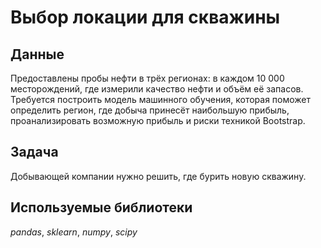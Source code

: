 # Выбор локации для скважины

## Данные
Предоставлены пробы нефти в трёх регионах: в каждом 10 000 месторождений, где измерили качество нефти и объём её запасов. Требуется построить модель машинного обучения, которая поможет определить регион, где добыча принесёт наибольшую прибыль, проанализировать возможную прибыль и риски техникой Bootstrap.

## Задача
Добывающей компании нужно решить, где бурить новую скважину.


## Используемые библиотеки
*pandas*, *sklearn*, *numpy*, *scipy*
